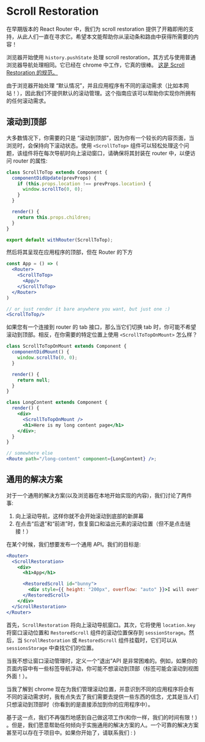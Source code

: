 # Scroll Restoration

在早期版本的 React Router 中，我们为 scroll restoration 提供了开箱即用的支持，从此人们一直在寻求它。希望本文能帮助你从滚动条和路由中获得所需要的内容！

浏览器开始使用 `history.pushState` 处理 scroll restoration，其方式与使用普通浏览器导航处理相同。它已经在 chrome 中工作，它真的很棒。 [这是 Scroll Restoration 的规范。](https://majido.github.io/scroll-restoration-proposal/history-based-api.html#web-idl)

由于浏览器开始处理 “默认情况”，并且应用程序有不同的滚动需求（比如本网站！），因此我们不提供默认的滚动管理。这个指南应该可以帮助你实现你所拥有的任何滚动需求。

## 滚动到顶部

大多数情况下，你需要的只是 “滚动到顶部”，因为你有一个较长的内容页面，当浏览时，会保持向下滚动状态。使用 `<ScrollToTop>` 组件可以轻松处理这个问题，该组件将在每次导航时向上滚动窗口，请确保将其封装在 router 中，以便访问 router 的属性:

```jsx
class ScrollToTop extends Component {
  componentDidUpdate(prevProps) {
    if (this.props.location !== prevProps.location) {
      window.scrollTo(0, 0);
    }
  }

  render() {
    return this.props.children;
  }
}

export default withRouter(ScrollToTop);
```

然后将其呈现在应用程序的顶部，但在 Router 的下方

```jsx
const App = () => (
  <Router>
    <ScrollToTop>
      <App/>
    </ScrollToTop>
  </Router>
)

// or just render it bare anywhere you want, but just one :)
<ScrollToTop/>
```

如果您有一个连接到 router 的 tab 接口，那么当它们切换 tab 时，你可能不希望滚动到顶部。相反，在你需要的特定位置上使用 `<ScrollToTopOnMount>` 怎么样？

```jsx
class ScrollToTopOnMount extends Component {
  componentDidMount() {
    window.scrollTo(0, 0);
  }

  render() {
    return null;
  }
}

class LongContent extends Component {
  render() {
    <div>
      <ScrollToTopOnMount />
      <h1>Here is my long content page</h1>
    </div>;
  }
}

// somewhere else
<Route path="/long-content" component={LongContent} />;
```

## 通用的解决方案

对于一个通用的解决方案(以及浏览器在本地开始实现的内容)，我们讨论了两件事:

1. 向上滚动导航，这样你就不会开始滚动到底部的新屏幕
2. 在点击“后退”和“前进”时，恢复窗口和溢出元素的滚动位置（但不是点击链接！）

在某个时候，我们想要发布一个通用 API。我们的目标是:

```jsx
<Router>
  <ScrollRestoration>
    <div>
      <h1>App</h1>

      <RestoredScroll id="bunny">
        <div style={{ height: "200px", overflow: "auto" }}>I will overflow</div>
      </RestoredScroll>
    </div>
  </ScrollRestoration>
</Router>
```

首先，`ScrollRestoration` 将向上滚动导航窗口。其次，它将使用 `location.key` 将窗口滚动位置和 `RestoredScroll` 组件的滚动位置保存到 `sessionStorage`。然后，当 `ScrollRestoration` 或 `RestoredScroll` 组件挂载时，它们可以从 `sessionsStorage` 中查找它们的位置。

当我不想让窗口滚动管理时，定义一个“退出”API 是非常困难的。例如，如果你的页面内容中有一些标签导航浮动，你可能不想滚动到顶部（标签可能会滚动到视图外面！）。

当我了解到 chrome 现在为我们管理滚动位置，并意识到不同的应用程序将会有不同的滚动需求时，我有点失去了我们需要去提供一些东西的信念，尤其是当人们只想滚动到顶部时（你看到的是直接添加到你的应用程序中）。

基于这一点，我们不再强烈地感到自己做这项工作(和你一样，我们的时间有限！) 。但是，我们愿意帮助任何倾向于实施通用的解决方案的人。一个可靠的解决方案甚至可以存在于项目中。如果你开始了，请联系我们 : )
